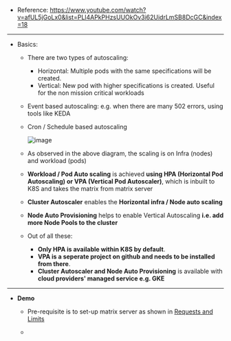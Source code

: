 - Reference: https://www.youtube.com/watch?v=afUL5jGoLx0&list=PLl4APkPHzsUUOkOv3i62UidrLmSB8DcGC&index=18

---------------------------------------------------------- 

- Basics:
  - There are two types of autoscaling:
    - Horizontal: Multiple pods with the same specifications will be created.
    - Vertical: New pod with higher specifications is created. Useful for the non mission critical workloads

  - Event based autoscaling: e.g. when there are many 502 errors, using tools like KEDA
  - Cron / Schedule based autoscaling   

      ![image](https://github.com/user-attachments/assets/cd296cb1-c7ce-4d3b-be3f-a8329dd24fdf)

  - As observed in the above diagram, the scaling is on Infra (nodes) and workload (pods)
  - **Workload / Pod Auto scaling** is achieved **using HPA (Horizontal Pod Autoscaling) or VPA (Vertical Pod Autoscaler)**, which is inbuilt to K8S and takes the matrix from matrix server
  - **Cluster Autoscaler** enables the **Horizontal infra / Node auto scaling**
  - **Node Auto Provisioning** helps to enable Vertical Autoscaling **i.e. add more Node Pools to the cluster**
  - Out of all these:
    - **Only HPA is available within K8S by default**.
    - **VPA is a seperate project on github and needs to be installed from there**.
    - **Cluster Autoscaler and Node Auto Provisioning** is available with **cloud providers' managed service e.g. GKE**
   
--------------------------------------
- **Demo**
  - Pre-requisite is to set-up matrix server as shown in [Requests and Limits](https://github.com/Ajit1279/GCP_Learning/blob/main/Docker_K8S/K8S/concepts/241017_Requests_Limits.md)

  -  
